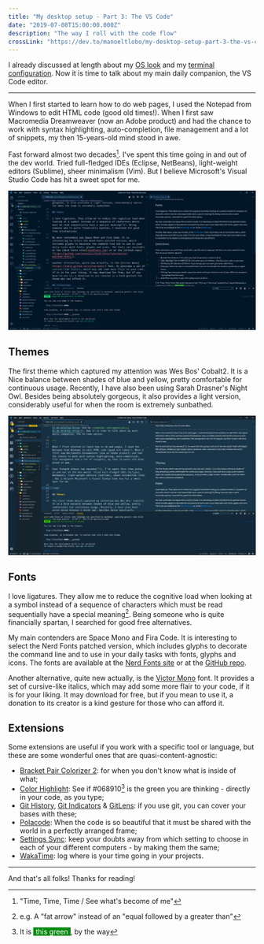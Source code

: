 ```yaml
---
title: "My desktop setup - Part 3: The VS Code"
date: "2019-07-08T15:00:00.000Z"
description: "The way I roll with the code flow"
crossLink: "https://dev.to/manoeltlobo/my-desktop-setup-part-3-the-vs-code-5ffc"
---
```


I already discussed at length about my [OS look](/01-my-desktop-setup) and my [terminal configuration](/02-my-desktop-setup-2). Now it is time to talk about my main daily companion, the VS Code editor.

---

When I first started to learn how to do web pages, I used the Notepad from Windows to edit HTML code (good old times!). When I first saw Macromedia Dreamweaver (now an Adobe product) and had the chance to work with syntax highlighting, auto-completion, file management and a lot of snippets, my then 15-years-old mind stood in awe.

Fast forward almost two decades[^1]. I've spent this time going in and out of the dev world. Tried full-fledged IDEs (Eclipse, NetBeans), light-weight editors (Sublime), sheer minimalism (Vim). But I believe Microsoft's Visual Studio Code has hit a sweet spot for me.

<img src="screen01.png" alt="The Visual Studio Code editor with the Night Owl theme">

## Themes

The first theme which captured my attention was Wes Bos' Cobalt2. It is a Nice balance between shades of blue and yellow, pretty comfortable for continuous usage. Recently, I have also been using Sarah Drasner's Night Owl. Besides being absolutely gorgeous, it also provides a light version, considerably useful for when the room is extremely sunbathed.

<img src="screen02.png" alt="The Visual Studio Code editor with the Cobalt2 theme">

## Fonts

I love ligatures. They allow me to reduce the cognitive load when looking at a symbol instead of a sequence of characters which must be read sequentially have a special meaning[^2]. Being someone who is quite financially spartan, I searched for good free alternatives.

My main contenders are Space Mono and Fira Code. It is interesting to select the Nerd Fonts patched version, which includes glyphs to decorate the command line and to use in your daily tasks with fonts, glyphs and icons. The fonts are available at the [Nerd Fonts site](nerdfonts.com) or at the [GitHub repo](https://github.com/ryanoasis/nerd-fonts/tree/master/patched-fonts/).

Another alternative, quite new actually, is the [Victor Mono](https://rubjo.github.io/victor-mono/) font. It provides a set of cursive-like italics, which may add some more flair to your code, if it is for your liking. It may download for free, but if you mean to use it, a donation to its creator is a kind gesture for those who can afford it.

## Extensions

Some extensions are useful if you work with a specific tool or language, but these are some wonderful ones that are quasi-content-agnostic:

- [Bracket Pair Colorizer 2](https://marketplace.visualstudio.com/items?itemName=CoenraadS.bracket-pair-colorizer-2): for when you don't know what is inside of what;
- [Color Highlight](https://marketplace.visualstudio.com/items?itemName=naumovs.color-highlight): See if #068910[^3] is the green you are thinking - directly in your code, as you type;
- [Git History](https://marketplace.visualstudio.com/items?itemName=donjayamanne.githistory), [Git Indicators](https://marketplace.visualstudio.com/items?itemName=lamartire.git-indicators) & [GitLens](https://marketplace.visualstudio.com/items?itemName=eamodio.gitlens): if you use git, you can cover your bases with these;
- [Polacode](https://marketplace.visualstudio.com/items?itemName=pnp.polacode): When the code is so beautiful that it must be shared with the world in a perfectly arranged frame;
- [Settings Sync](https://marketplace.visualstudio.com/items?itemName=Shan.code-settings-sync): keep your doubts away from which setting to choose in each of your different computers - by making them the same;
- [WakaTime](https://marketplace.visualstudio.com/items?itemName=WakaTime.vscode-wakatime): log where is your time going in your projects.

---

And that's all folks! Thanks for reading!

[^1]: "Time, Time, Time / See what's become of me"
[^2]: e.g. A "fat arrow" instead of an "equal followed by a greater than"
[^3]: It is <span style="background:#068910; color: white; padding:0 5px">this green</span>, by the way
